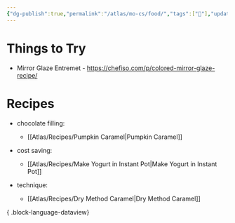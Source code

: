 ```yaml
---
{"dg-publish":true,"permalink":"/atlas/mo-cs/food/","tags":["📍"],"updated":"2024-11-09T07:21:47.708-08:00"}
---
```


# Things to Try
- Mirror Glaze Entremet - https://chefiso.com/p/colored-mirror-glaze-recipe/
# Recipes
- chocolate filling: 
    - [[Atlas/Recipes/Pumpkin Caramel\|Pumpkin Caramel]]

- cost saving: 
    - [[Atlas/Recipes/Make Yogurt in Instant Pot\|Make Yogurt in Instant Pot]]

- technique: 
    - [[Atlas/Recipes/Dry Method Caramel\|Dry Method Caramel]]


{ .block-language-dataview}